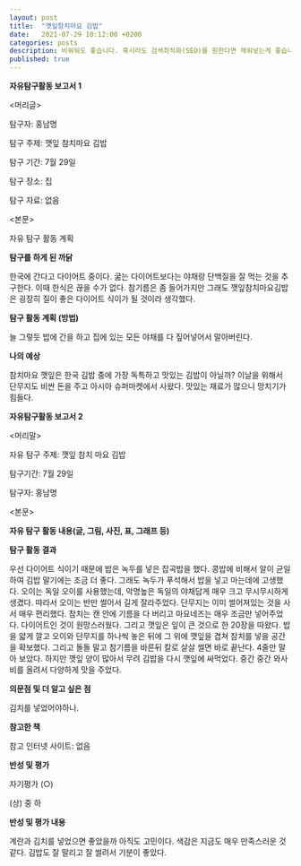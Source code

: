 ```yaml
---
layout: post
title:  "깻잎참치마요 김밥"
date:   2021-07-29 10:12:00 +0200
categories: posts
description: 비워둬도 좋습니다. 혹시라도 검색최적화(SEO)를 원한다면 채워넣는게 좋습니다.
published: true
---
```


**자유탐구활동 보고서 1**     


\<머리글\>

탐구자: 홍남명  

탐구  주제: 깻잎 참치마요 김밥  

탐구 기간: 7월 29일  

탐구 장소: 집  

탐구 자료: 없음  

 
<본문>    


자유 탐구 활동 계획  

**탐구를 하게 된  까닭**  

한국에 간다고 다이어트 중이다. 굶는 다이어트보다는 야채랑 단백질을 잘 먹는 것을 추구한다. 이때 한식은 끊을 수가 없다. 참기름은 좀 들어가지만 그래도 깻잎참치마요김밥은 굉장히 질이 좋은 다이어트 식이가 될 것이라 생각했다.  

**탐구 활동 계획 (방법)**     


늘 그렇듯 밥에 간을 하고 집에 있는 모든 야채를 다 짚어넣어서 말아버린다.  

**나의 예상**  

참치마요 깻잎은 한국 김밥 중에 가장 독특하고 맛있는 김밥이 아닐까? 이날을 위해서 단무지도 비싼 돈을 주고 아시아 슈퍼마켓에서 사왔다. 맛있는 재료가 많으니 망치기가 힘들다.    


 

**자유탐구활동 보고서 2**  

<머리말>  

자유 탐구  주제: 깻잎 참치 마요 김밥  

탐구기간: 7월 29일  

탐구자: 홍남명    


<본문>  

**자유 탐구 활동 내용(글, 그림, 사진, 표, 그래프 등)**  



**탐구 활동  결과**  

우선 다이어트 식이기 때문에 밥은 녹두를 넣은 잡곡밥을 했다. 콩밥에 비해서 알이 균일하여 김밥 말기에는 조금 더 좋다. 그래도 녹두가 푸석해서 밥을 넣고 마는데에 고생했다. 오이는 독일 오이를 사용했는데, 악명높은 독일의 야채답게 매우 크고 무시무시하게 생겼다. 따라서 오이는 반만 썰어서 길게 잘라주었다. 단무지는 이미 썰어져있는 것을 사서 매우 편리했다. 참치는 캔 안에 기름을 다 버리고 마요네즈는 매우 조금만 넣어주었다. 다이어트인 것이 원망스러웠다. 그리고 깻잎은 잎이 큰 것으로 한 20장을 따왔다. 밥을 얇게 깔고 오이와 단무지를 하나씩 놓은 뒤에 그 위에 깻잎을 겹쳐 참치를 넣을 공간을 확보했다. 그리고 돌돌 말고 참기름을 바른뒤 칼로 살살 썰면 바로 끝난다. 4줄만 말아 보았다. 하지만 깻잎 양이 많아서 무려 김밥을 다시 깻잎에 싸먹었다. 중간 중간 와사비를 올려서 다양하게 맛을 주었다.    

  
**의문점 및  더 알고  싶은 점**   

김치를 넣었어야하나.  

  
**참고한 책**  

참고  인터넷  사이트: 없음  

  
**반성 및 평가**  

자기평가 (○)  

(상) 중 하    


**반성 및 평가 내용**  


계란과 김치를 넣었으면 좋았을까 아직도 고민이다. 색감은 지금도 매우 만족스러운 것 같다. 김밥도 잘 말리고 잘 썰려서 기분이 좋았다.  

